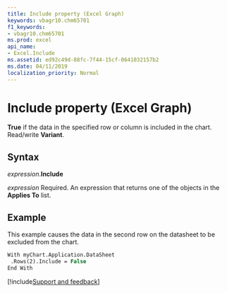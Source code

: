 ```yaml
---
title: Include property (Excel Graph)
keywords: vbagr10.chm65701
f1_keywords:
- vbagr10.chm65701
ms.prod: excel
api_name:
- Excel.Include
ms.assetid: ed92c49d-88fc-7f44-15cf-0641032157b2
ms.date: 04/11/2019
localization_priority: Normal
---
```



# Include property (Excel Graph)

**True** if the data in the specified row or column is included in the chart. Read/write **Variant**.

## Syntax

_expression_.**Include**

_expression_ Required. An expression that returns one of the objects in the **Applies To** list.


## Example

This example causes the data in the second row on the datasheet to be excluded from the chart.

```vb
With myChart.Application.DataSheet 
 .Rows(2).Include = False 
End With
```

[!include[Support and feedback](~/includes/feedback-boilerplate.md)]